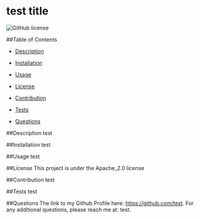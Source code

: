 
  # test title
  ![GitHub license](https://img.shields.io/badge/license-Apache_2.0-blue.svg)


  ##Table of Contents
  - [Description](##Description)
  - [Installation](##Installation)
  - [Usage](##Usage)
  - [License](##License)

  - [Contribution](##Contribution)
  - [Tests](##Tests)
  - [Questions](##Questions)

  ##Description
  test

  ##Installation
  test

  ##Usage
  test

  ##License
    This project is under the Apache_2.0 license
  
  ##Contribution
  test
  
  ##Tests
  test
  
  ##Questions
  The link to my Github Profile here: https://github.com/test.
  For any additional questions, please reach me at: test.
